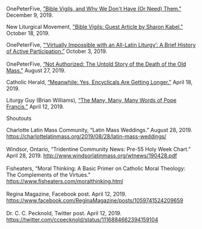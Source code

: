 
OnePeterFive, ["Bible Vigils, and Why We Don't Have (Or Need) Them."](https://onepeterfive.com/bible-vigils/) December 9, 2019. 
<br/>

New Liturgical Movement, ["Bible Vigils: Guest Article by Sharon Kabel."](http://www.newliturgicalmovement.org/2019/10/bible-vigils-guest-article-by-sharon.html#.XiHozntOm70) October 18, 2019. 
<br/>

OnePeterFive, [“‘Virtually Impossible with an All-Latin Liturgy’: A Brief History of Active Participation.”](https://onepeterfive.com/active-participation/) October 3, 2019.
<br/>
<br/>
OnePeterFive, [“Not Authorized: The Untold Story of the Death of the Old Mass.”](https://onepeterfive.com/not-authorized-death-mass/) August 27, 2019. 
<br/>

Catholic Herald, [“Meanwhile: Yes, Encyclicals Are Getting Longer.”](https://catholicherald.co.uk/magazine/meanwhile-yes-encyclicals-are-getting-longer/) April 18, 2019. 
<br/>

Liturgy Guy (Brian Williams), [“The Many, Many, Many Words of Pope Francis.”](https://liturgyguy.com/2019/04/12/the-many-many-many-words-of-pope-francis/) April 12, 2019.
<br/>

Shoutouts 

Charlotte Latin Mass Community, “Latin Mass Weddings.” August 28, 2019. https://charlottelatinmass.org/2019/08/28/latin-mass-weddings/
<br/>
<br/>
Windsor, Ontario, “Tridentine Community News: Pre-55 Holy Week Chart.” April 28, 2019. http://www.windsorlatinmass.org/wtnews/190428.pdf
<br/>
<br/>
Fisheaters, “Moral Thinking: A Basic Primer on Catholic Moral Theology: The Complements of the Virtues.” https://www.fisheaters.com/moralthinking.html
<br/>
<br/>
Regina Magazine, Facebook post. April 12, 2019. https://www.facebook.com/ReginaMagazine/posts/1059741524209659 
<br/>
<br/>
Dr. C. C. Pecknold, Twitter post. April 12, 2019. https://twitter.com/ccpecknold/status/1116884662394159104
